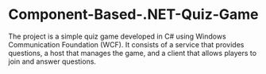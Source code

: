 # Component-Based-.NET-Quiz-Game
The project is a simple quiz game developed in C# using Windows Communication Foundation (WCF). It consists of a service that provides questions, a host that manages the game, and a client that allows players to join and answer questions.
